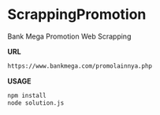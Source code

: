 # ScrappingPromotion
Bank Mega Promotion Web Scrapping

**URL**

```tex
https://www.bankmega.com/promolainnya.php 
```



**USAGE**

```tex
npm install
node solution.js
```

